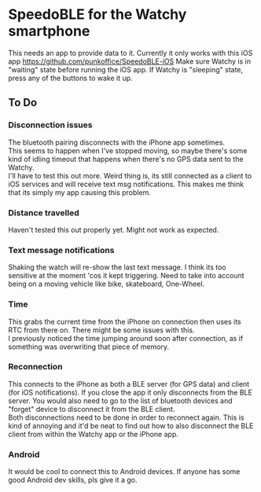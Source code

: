 # SpeedoBLE for the Watchy smartphone

This needs an app to provide data to it.  Currently it only works with this iOS app https://github.com/punkoffice/SpeedoBLE-iOS
Make sure Watchy is in "waiting" state before running the iOS app.  If Watchy is "sleeping" state, press any of the buttons to wake it up.

## To Do

### Disconnection issues
The bluetooth pairing disconnects with the iPhone app sometimes.  
This seems to happen when I've stopped moving, so maybe there's some kind of idling timeout that happens when there's no GPS data sent to the Watchy.  
I'll have to test this out more.  Weird thing is, its still connected as a client to iOS services and will receive text msg notifications.
This makes me think that its simply my app causing this problem.

### Distance travelled
Haven't tested this out properly yet.  Might not work as expected.

### Text message notifications
Shaking the watch will re-show the last text message.  I think its too sensitive at the moment 'cos it kept triggering.
Need to take into account being on a moving vehicle like bike, skateboard, One-Wheel.

### Time
This grabs the current time from the iPhone on connection then uses its RTC from there on.  There might be some issues with this.  
I previously noticed the time jumping around soon after connection, as if something was overwriting that piece of memory.

### Reconnection
This connects to the iPhone as both a BLE server (for GPS data) and client (for iOS notifications).  If you close the app it only disconnects from the BLE server.
You would also need to go to the list of bluetooth devices and "forget" device to disconnect it from the BLE client.  
Both disconnections need to be done in order to reconnect again.
This is kind of annoying and it'd be neat to find out how to also disconnect the BLE client from within the Watchy app or the iPhone app.

### Android
It would be cool to connect this to Android devices.  If anyone has some good Android dev skills, pls give it a go.
